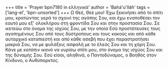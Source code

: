 +++
title = 'Prayer bpn7180 in ελληνικά'
author = 'Bahá'u'lláh'
tags = ['lang-el', 'bpn-unsorted']
+++
Ω Θεέ, Θεέ µου! Έχω ξεκινήσει από το σπίτι µου, κρατώντας γερά το σχοινί της αγάπης Σου, και έχω εναποθέσει τον εαυτό µου εξ’ ολοκλήρου στη φροντίδα Σου και στην προστασία Σου. Σε ικετεύω στο όνοµα της ισχύος Σου, µε την οποία Εσύ προστάτευσες τους αγαπηµένους Σου από τους δύστροπους και τους κακούς και από κάθε αυταρχικό καταπιεστή και από κάθε ασεβή που έχει παραστρατήσει µακριά Σου, να µε φυλάξεις ασφαλή µε το έλεός Σου και τη χάρη Σου. Κάνε µε κατόπιν ικανό να γυρίσω σπίτι µου, στο όνοµα της ισχύος Σου και της δύναµής Σου. Εσύ είσαι, αληθινά, ο Παντοδύναµος, ο Βοηθός στον Κίνδυνο, ο Αυθύπαρκτος.
